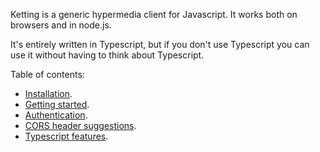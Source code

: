 Ketting is a generic hypermedia client for Javascript. It works both on
browsers and in node.js.

It's entirely written in Typescript, but if you don't use Typescript you can
use it without having to think about Typescript.

Table of contents:

* [Installation](Installation).
* [Getting started](Getting-Started).
* [Authentication](Authentication).
* [CORS header suggestions](CORS).
* [Typescript features](Typescript).
